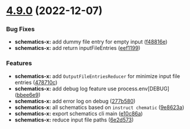 # [4.9.0](https://github.com/nontangent/ng-atomic/compare/v4.8.2...v4.9.0) (2022-12-07)


### Bug Fixes

* **schematics-x:** add dummy file entry for empty input ([f48816e](https://github.com/nontangent/ng-atomic/commit/f48816e9a5ea1945e3ab61ef7ac5844b229e5fa5))
* **schematics-x:** add return inputFileEntries ([eef1199](https://github.com/nontangent/ng-atomic/commit/eef1199b712ef16bad5d5e50067ac6cb6f18f164))


### Features

* **schematics-x:** add `OutputFileEntriesReducer` for minimize input file entries ([478710c](https://github.com/nontangent/ng-atomic/commit/478710c1307ef99150c08ef5cb7159e0bd722cc0))
* **schematics-x:** add debug log feature use process.env[DEBUG] ([bbee6e9](https://github.com/nontangent/ng-atomic/commit/bbee6e9b6f53e2a6e5e4003be1607f9708078646))
* **schematics-x:** add error log on debug ([277b580](https://github.com/nontangent/ng-atomic/commit/277b5803d4589d681378a7bd07a35b42d329c3d0))
* **schematics-x:** all schematics based on `instruct chematic` ([9e8623a](https://github.com/nontangent/ng-atomic/commit/9e8623a86dc99ff2bb692ba8336d8aa3aaa5e046))
* **schematics-x:** export schematics cli main ([e10c86a](https://github.com/nontangent/ng-atomic/commit/e10c86a38a99c92467b0bc83bb1e227531d61fe3))
* **schematics-x:** reduce input file paths ([6e2d573](https://github.com/nontangent/ng-atomic/commit/6e2d573bf2498cdc27e8f9bdded247f90e123558))
